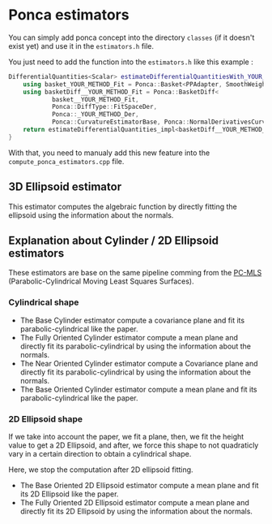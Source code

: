# Ponca estimators

You can simply add ponca concept into the directory `classes` (if it doesn't exist yet) and use it in the `estimators.h` file.

You just need to add the function into the `estimators.h` like this example :

```cpp
DifferentialQuantities<Scalar> estimateDifferentialQuantitiesWith_YOUR_METHOD_() {
    using basket_YOUR_METHOD_Fit = Ponca::Basket<PPAdapter, SmoothWeightFunc, Ponca::_YOUR_METHOD_Fit>;
    using basketDiff__YOUR_METHOD_Fit = Ponca::BasketDiff<
            basket__YOUR_METHOD_Fit,
            Ponca::DiffType::FitSpaceDer,
            Ponca::_YOUR_METHOD_Der,
            Ponca::CurvatureEstimatorBase, Ponca::NormalDerivativesCurvatureEstimator>;
    return estimateDifferentialQuantities_impl<basketDiff__YOUR_METHOD_Fit>("_YOUR_METHOD_");
}
```

With that, you need to manualy add this new feature into the `compute_ponca_estimators.cpp` file.

## 3D Ellipsoid estimator

This estimator computes the algebraic function by directly fitting the ellipsoid using the information about the normals.

## Explanation about Cylinder / 2D Ellipsoid estimators

These estimators are base on the same pipeline comming from the [PC-MLS][1] (Parabolic-Cylindrical Moving Least Squares Surfaces).
 
### Cylindrical shape

- The Base Cylinder estimator compute a covariance plane and fit its parabolic-cylindrical like the paper. 
- The Fully Oriented Cylinder estimator compute a mean plane and directly fit its parabolic-cylindrical by using the information about the normals.
- The Near Oriented Cylinder estimator compute a Covariance plane and directly fit its parabolic-cylindrical by using the information about the normals.
- The Base Oriented Cylinder estimator compute a mean plane and fit its parabolic-cylindrical like the paper.

### 2D Ellipsoid shape

If we take into account the paper, we fit a plane, then, we fit the height value to get a 2D Ellipsoid, and after, we force this shape to not quadraticly vary in a certain direction to obtain a cylindrical shape. 

Here, we stop the computation after 2D ellipsoid fitting.

- The Base Oriented 2D Ellipsoid estimator compute a mean plane and fit its 2D Ellipsoid like the paper.
- The Fully Oriented 2D Ellipsoid estimator compute a mean plane and directly fit its 2D Ellipsoid by using the information about the normals.



[1]:https://inria.hal.science/hal-01169572/file/main.pdf